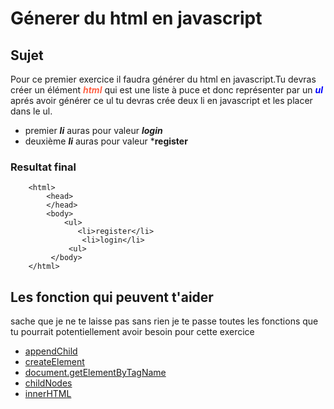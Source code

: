 # Génerer du html en javascript
    
## Sujet

Pour ce premier exercice il faudra générer du html en javascript.Tu devras créer un élément <span style="color:tomato">***html***</span> qui est une liste à puce et donc représenter par un <span style="color:blue">***ul***</span>
aprés avoir générer ce ul tu devras crée deux li en javascript et les placer dans le ul.

* premier ***li*** auras pour valeur ***login***
* deuxième ***li*** auras pour valeur ***register**

### Resultat final
```
    <html>
        <head>
        </head>
        <body>
            <ul>
               <li>register</li>
                <li>login</li>
             <ul>
         </body>
    </html>

```

## Les fonction qui peuvent t'aider

sache que je ne te laisse pas sans rien je te passe toutes les fonctions que tu pourrait potentiellement avoir besoin pour cette exercice 

* [appendChild](https://developer.mozilla.org/fr/docs/Web/API/Node/appendChild)
* [createElement](https://developer.mozilla.org/en-US/docs/Web/API/Document/createElement)
* [document.getElementByTagName](https://developer.mozilla.org/fr/docs/Web/API/Element/getElementsByTagName)
* [childNodes](https://developer.mozilla.org/en-US/docs/Web/API/Node/childNodes)
* [innerHTML](https://developer.mozilla.org/en-US/docs/Web/API/Element/innerHTML)